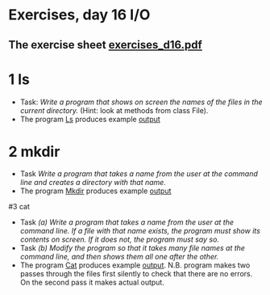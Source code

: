 # Exercises, day 16 I/O

## The exercise sheet [exercises_d16.pdf](exercises_d16.pdf) 

# 1 ls
* Task: *Write a program that shows on screen the names of the files in the current directory.*
  (Hint: look at methods from class File).
* The program [Ls](src/likeunix/Ls.java) produces example [output](outputs/Ls_example_output.md)

# 2 mkdir
* Task *Write a program that takes a name from the user at the command line and creates a directory with that name.*
* The program [Mkdir](src/likeunix/Mkdir.java) produces example [output](outputs/Mkdir_example_output.md)

#3 cat
* Task *(a) Write a program that takes a name from the user at the command line. If a file with that name exists, the program must show its contents on screen. If it does not, the program must say so.*
*  Task *(b) Modify the program so that it takes many file names at the command line, and then shows them all one after the other.*
* The program [Cat](src/likeunix/Cat.java) produces example [output](outputs/Cat_example_out.md). N.B.
program makes two passes through the files first silently to check that there are no errors. On the second pass
it makes actual output.



